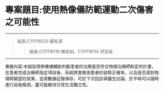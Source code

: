 # 專案題目:使用熱像儀防範運動二次傷害之可能性
***
>組長:C111118120 鄭有真
>>組員:C111118119 陳奕如、C111118114 洪百辰
***
專題內容:本組採用熱橡儀輔助判斷患者的治療是否符合物理治療師制定的計畫，在患者完成治療師指定項目後，系統將會檢測患者的姿勢正確率，以及是否達到物理師期望的效果，並將數據記錄保存，可於下次回診與醫生討論，於平時可以隨時進行自我檢測，盡可能維持日常生活獨立性。
